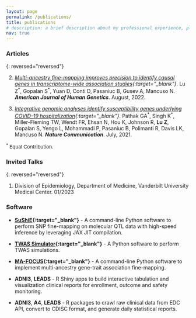 ```yaml
---
layout: page
permalink: /publications/
title: publications
# description: a brief description about my professional experience, please check my CV at "about" page for details.
nav: true
---
```


### **Articles**

{: reversed="reversed"}

2. *[Multi-ancestry fine-mapping improves precision to identify causal genes in transcriptome-wide association studies](https://www.sciencedirect.com/science/article/pii/S0002929722003068){:target="_blank"}*. Lu Z<sup>\*</sup>, Gopalan S<sup>\*</sup>, Yuan D, Conti D, Pasaniuc B, Gusev A, Mancuso N. ***American Journal of Human Genetics***. August, 2022.


1. *[Integrative genomic analyses identify susceptibility genes underlying COVID-19 hospitalization](https://doi.org/10.1038/s41467-021-24824-z
){:target="_blank"}*. Pathak GA<sup>\*</sup>, Singh K<sup>\*</sup>, Miller-Fleming TW, Wendt FR, Ehsan N, Hou K, Johnson R, **Lu Z**, Gopalan S, Yengo L, Mohammadi P, Pasaniuc B, Polimanti R, Davis LK, Mancuso N. ***Nature Communication***. July, 2021.

<span style="font-size:10pt;"><sup>\*</sup> Equal Contribution.</span>


### **Invited Talks**

{: reversed="reversed"}


1. Division of Epidemiology, Department of Medicine, Vanderbilt University Medical Center. 01/2023

### **Software**

- **[SuShiE](https://github.com/mancusolab/sushie){:target="_blank"}** - A command-line Python software to perform SNP fine-mapping on molecular
QTL data with high-speed inference by leveraging JAX JIT compilation.

- **[TWAS Simulator](https://github.com/mancusolab/twas_sim){:target="_blank"}** - A Python software to perform TWAS simulations.

- **[MA-FOCUS](https://github.com/mancusolab/ma-focus){:target="_blank"}** - A command-line Python software to implement multi-ancestry gene-trait association fine-mapping.

- **ADNI3**, **LEADS** - R Shiny apps to build interactive tabulation and visualization clinical reports for enrollment, outcome and safety monitoring.

- **ADNI3**, **A4**, **LEADS** - R packages to crawl raw clinical data from EDC API, convert to CDISC format, and generate daily statistical reports.